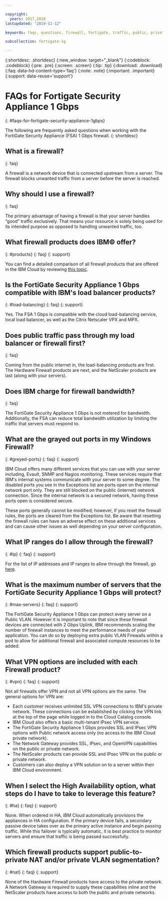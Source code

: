 ```yaml
---

copyright:
  years: 2017,2018
lastupdated: "2019-11-12"

keywords: faqs, questions, firewall, fortigate, traffic, public, private, bandwidth, ports, ip, vpn, nat, vlan

subcollection: fortigate-1g

---
```


{:shortdesc: .shortdesc}
{:new_window: target="_blank"}
{:codeblock: .codeblock}
{:pre: .pre}
{:screen: .screen}
{:tip: .tip}
{:download: .download}
{:faq: data-hd-content-type='faq'}
{:note: .note}
{:important: .important}
{:support: data-reuse='support'}

# FAQs for Fortigate Security Appliance 1 Gbps
{: #faqs-for-fortigate-security-appliance-1gbps}

The following are frequently asked questions when working with the FortiGate Security Appliance (FSA) 1 Gbps firewall.
{: shortdesc}

## What is a firewall?
{: faq}

A firewall is a network device that is connected upstream from a server. The firewall blocks unwanted traffic from a server before the server is reached.

## Why should I use a firewall?
{: faq}

The primary advantage of having a firewall is that your server handles “good” traffic exclusively. That means your resource is solely being used for its intended purpose as opposed to handling unwanted traffic, too.

## What firewall products does IBM© offer?
{: #products}
{: faq}
{: support}

You can find a detailed comparison of all firewall products that are offered in the IBM Cloud by reviewing [this topic](/docs/fortigate-10g?topic=fortigate-10g-exploring-firewalls).

## Is the FortiGate Security Appliance 1 Gbps compatible with IBM's load balancer products?
{: #load-balancing}
{: faq}
{: support}

Yes. The FSA 1 Gbps is compatible with the cloud load-balancing service, local load balancer, as well as the Citrix Netscaler VPX and MPX.

## Does public traffic pass through my load balancer or firewall first?
{: faq}

Coming from the public internet in, the load-balancing products are first. The Hardware Firewall products are next, and the NetScaler products are last (along with your servers).

## Does IBM charge for firewall bandwidth?
{: faq}

The FortiGate Security Appliance 1 Gbps is not metered for bandwidth. Additionally, the FSA can reduce total bandwidth utilization by limiting the traffic that servers must respond to.

## What are the grayed out ports in my Windows Firewall?
{: #greyed-ports}
{: faq}
{: support}

IBM Cloud offers many different services that you can use with your server including, Evault, SNMP and Nagios monitoring. These services require that IBM's internal systems communicate with your server to some degree. The disabled ports you see in the Exceptions list are ports open on the internal network port only. They are still blocked on the public (internet) network connection. Since the internal network is a secured network, having these ports open is considered secure.

These ports generally cannot be modified; however, if you reset the firewall rules, the ports are cleared from the Exceptions list. Be aware that resetting the firewall rules can have an adverse effect on these additional services and can cause other issues as well depending on your server configuration.

## What IP ranges do I allow through the firewall?
{: #ip}
{: faq}
{: support}

For the list of IP addresses and IP ranges to allow through the firewall, go [here](/docs/hardware-firewall-dedicated?topic=hardware-firewall-dedicated-ibm-cloud-ip-ranges).

## What is the maximum number of servers that the FortiGate Security Appliance 1 Gbps will protect?
{: #max-servers}
{: faq}
{: support}

The FortiGate Security Appliance 1 Gbps can protect every server on a Public VLAN. However it is important to note that since these firewall devices are connected with 2 Gbps Uplink, IBM recommends scaling the number of firewall instances to meet the performance needs of your application. You can do so by deploying extra public VLAN Firewalls within a pod to allow for additional firewall and associated compute resources to be added.

## What VPN options are included with each Firewall product?
{: #vpn}
{: faq}
{: support}

Not all firewalls offer VPN and not all VPN options are the same. The general options for VPN are:

* Each customer receives unlimited SSL VPN connections to IBM's private network. These connections can be established by clicking the VPN link at the top of the page while logged in to the Cloud Catalog console.
* IBM Cloud also offers a basic multi-tenant IPsec VPN service.
* The FortiGate Security Appliance 1 Gbps provides SSL and IPsec VPN options with Public network access only (no access to the IBM Cloud private network).
* The Network Gateway provides SSL, IPsec, and OpenVPN capabilities on the public or private network.
* The NetScaler products can provide SSL and IPsec VPN on the public or private network.
* Customers can also deploy a VPN solution on to a server within their IBM Cloud environment.

## When I select the High Availability option, what steps do I have to take to leverage this feature?
{: #ha}
{: faq}
{: support}

None. When ordered in HA, IBM Cloud automatically provisions the appliances in HA configuration. If the primary device fails, a secondary passive device takes over as the primary active instance and begin passing traffic. While this failover is typically automatic, it is best practice to monitor servers and ensure that traffic is being passed successfully.

## Which firewall products support public-to-private NAT and/or private VLAN segmentation?
{: #nat}
{: faq}
{: support}

None of the Hardware Firewall products have access to the private network. A Network Gateway is required to supply these capabilities inline and the NetScaler products have access to both the public and private networks.
